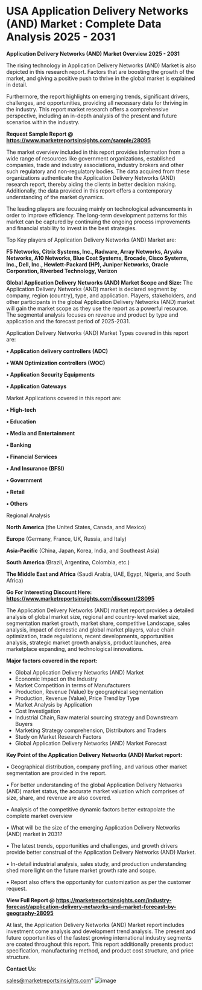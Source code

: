 # USA Application Delivery Networks (AND) Market : Complete Data Analysis 2025 - 2031

<Strong> Application Delivery Networks (AND) Market Overview 2025 - 2031</strong>

The rising technology in Application Delivery Networks (AND) Market is also depicted in this research report. Factors that are boosting the growth of the market, and giving a positive push to thrive in the global market is explained in detail.

Furthermore, the report highlights on emerging trends, significant drivers, challenges, and opportunities, providing all necessary data for thriving in the industry. This report market research offers a comprehensive perspective, including an in-depth analysis of the present and future scenarios within the industry.

<strong>Request Sample Report @ <a href=https://www.marketreportsinsights.com/sample/28095>https://www.marketreportsinsights.com/sample/28095</a></strong>

The market overview included in this report provides information from a wide range of resources like government organizations, established companies, trade and industry associations, industry brokers and other such regulatory and non-regulatory bodies. The data acquired from these organizations authenticate the Application Delivery Networks (AND) research report, thereby aiding the clients in better decision making. Additionally, the data provided in this report offers a contemporary understanding of the market dynamics.

The leading players are focusing mainly on technological advancements in order to improve efficiency. The long-term development patterns for this market can be captured by continuing the ongoing process improvements and financial stability to invest in the best strategies.

Top Key players of Application Delivery Networks (AND) Market are:

<strong>F5 Networks, Citrix Systems, Inc., Radware, Array Networks, Aryaka Networks, A10 Networks, Blue Coat Systems, Brocade, Cisco Systems, Inc., Dell, Inc., Hewlett-Packard (HP), Juniper Networks, Oracle Corporation, Riverbed Technology, Verizon</strong>

<strong><b>Global Application Delivery Networks (AND) Market Scope and Size:</b></strong>
The Application Delivery Networks (AND) market is declared segment by company, region (country), type, and application. Players, stakeholders, and other participants in the global Application Delivery Networks (AND) market will gain the market scope as they use the report as a powerful resource. The segmental analysis focuses on revenue and product by type and application and the forecast period of 2025-2031.

Application Delivery Networks (AND) Market Types covered in this report are:

<strong>• Application delivery controllers (ADC)

• WAN Optimization controllers (WOC)

• Application Security Equipments

• Application Gateways</strong>

Market Applications covered in this report are:

<strong>• High-tech

• Education

• Media and Entertainment

• Banking

• Financial Services

• And Insurance (BFSI)

• Government

• Retail

• Others</strong> 

Regional Analysis

<strong>North America</strong> (the United States, Canada, and Mexico)

<strong>Europe</strong> (Germany, France, UK, Russia, and Italy)

<strong>Asia-Pacific</strong> (China, Japan, Korea, India, and Southeast Asia)

<strong>South America</strong> (Brazil, Argentina, Colombia, etc.)

<strong>The Middle East and Africa</strong> (Saudi Arabia, UAE, Egypt, Nigeria, and South Africa)

<strong>Go For Interesting Discount Here: <a href=https://www.marketreportsinsights.com/discount/28095>https://www.marketreportsinsights.com/discount/28095</a></strong>

The Application Delivery Networks (AND) market report provides a detailed analysis of global market size, regional and country-level market size, segmentation market growth, market share, competitive Landscape, sales analysis, impact of domestic and global market players, value chain optimization, trade regulations, recent developments, opportunities analysis, strategic market growth analysis, product launches, area marketplace expanding, and technological innovations.

<strong><b>Major factors covered in the report:</b></strong>
<ul>
  <li>Global Application Delivery Networks (AND) Market </li>
  <li>Economic Impact on the Industry</li>
  <li>Market Competition in terms of Manufacturers</li>
  <li>Production, Revenue (Value) by geographical segmentation</li>
  <li>Production, Revenue (Value), Price Trend by Type</li>
  <li>Market Analysis by Application</li>
  <li>Cost Investigation</li>
  <li>Industrial Chain, Raw material sourcing strategy and Downstream Buyers</li>
  <li>Marketing Strategy comprehension, Distributors and Traders</li>
  <li>Study on Market Research Factors</li>
  <li>Global Application Delivery Networks (AND) Market Forecast</li>
</ul>

<strong><b>Key Point of the Application Delivery Networks (AND) Market report:</b></strong>

• Geographical distribution, company profiling, and various other market segmentation are provided in the report.

• For better understanding of the global Application Delivery Networks (AND) market status, the accurate market valuation which comprises of size, share, and revenue are also covered.

• Analysis of the competitive dynamic factors better extrapolate the complete market overview

• What will be the size of the emerging Application Delivery Networks (AND) market in 2031?

• The latest trends, opportunities and challenges, and growth drivers provide better construal of the Application Delivery Networks (AND) Market.

• In-detail industrial analysis, sales study, and production understanding shed more light on the future market growth rate and scope.

• Report also offers the opportunity for customization as per the customer request.

<strong><b>View Full Report @ <a href=https://marketreportsinsights.com/industry-forecast/application-delivery-networks-and-market-forecast-by-geography-28095>https://marketreportsinsights.com/industry-forecast/application-delivery-networks-and-market-forecast-by-geography-28095</a></b></strong>


At last, the Application Delivery Networks (AND) Market report includes investment come analysis and development trend analysis. The present and future opportunities of the fastest growing international industry segments are coated throughout this report. This report additionally presents product specification, manufacturing method, and product cost structure, and price structure.

<strong>Contact Us:</strong>

sales@marketreportsinsights.com"
![image](https://github.com/user-attachments/assets/78815972-8016-4834-a9ec-44d1a7ed5edb)
